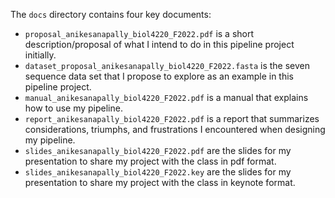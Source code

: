 The `docs` directory contains four key documents:
- `proposal_anikesanapally_biol4220_F2022.pdf` is a short description/proposal of what I intend to do in this pipeline project initially.
- `dataset_proposal_anikesanapally_biol4220_F2022.fasta` is the seven sequence data set that I propose to explore as an example in this pipeline project.
- `manual_anikesanapally_biol4220_F2022.pdf` is a manual that explains how to use my pipeline.
- `report_anikesanapally_biol4220_F2022.pdf` is a report that summarizes considerations, triumphs, and frustrations I encountered when designing my pipeline.
- `slides_anikesanapally_biol4220_F2022.pdf` are the slides for my presentation to share my project with the class in pdf format.
- `slides_anikesanapally_biol4220_F2022.key` are the slides for my presentation to share my project with the class in keynote format.
